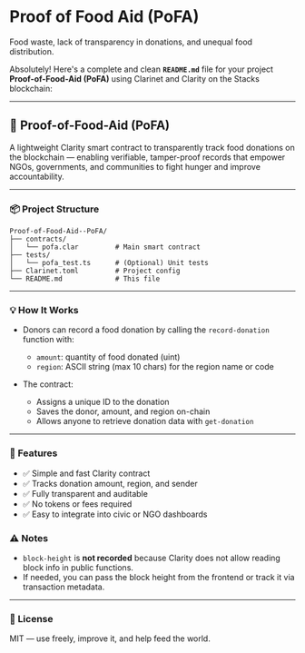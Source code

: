 # Proof of Food Aid (PoFA)
 Food waste, lack of transparency in donations, and unequal food distribution.

Absolutely! Here's a complete and clean **`README.md`** file for your project **Proof-of-Food-Aid (PoFA)** using Clarinet and Clarity on the Stacks blockchain:

---

## 🥫 Proof-of-Food-Aid (PoFA)

A lightweight Clarity smart contract to transparently track food donations on the blockchain — enabling verifiable, tamper-proof records that empower NGOs, governments, and communities to fight hunger and improve accountability.

---

### 📦 Project Structure

```
Proof-of-Food-Aid--PoFA/
├── contracts/
│   └── pofa.clar         # Main smart contract
├── tests/
│   └── pofa_test.ts      # (Optional) Unit tests
├── Clarinet.toml         # Project config
└── README.md             # This file
```

---

### 💡 How It Works

* Donors can record a food donation by calling the `record-donation` function with:

  * `amount`: quantity of food donated (uint)
  * `region`: ASCII string (max 10 chars) for the region name or code

* The contract:

  * Assigns a unique ID to the donation
  * Saves the donor, amount, and region on-chain
  * Allows anyone to retrieve donation data with `get-donation`

---

### 🧠 Features

* ✅ Simple and fast Clarity contract
* ✅ Tracks donation amount, region, and sender
* ✅ Fully transparent and auditable
* ✅ No tokens or fees required
* ✅ Easy to integrate into civic or NGO dashboards


### ⚠️ Notes

* `block-height` is **not recorded** because Clarity does not allow reading block info in public functions.
* If needed, you can pass the block height from the frontend or track it via transaction metadata.

---

### 📜 License

MIT — use freely, improve it, and help feed the world.